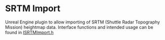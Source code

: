 # SRTM Import

Unreal Engine plugin to allow importing of SRTM (Shuttle Radar Topography Mission) heightmap data. Interface functions and intended usage can be found in [ISRTMImport.h](https://github.com/Nick-Pearson/SRTMImport/blob/master/Source/SRTMImport/Public/ISRTMImport.h)

